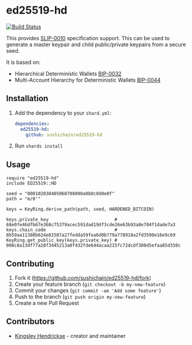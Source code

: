 # ed25519-hd

[![Build Status](https://travis-ci.org/SushiChain/ed25519-hd.svg?branch=master)](https://travis-ci.org/SushiChain/ed25519-hd)

This provides [SLIP-0010](https://github.com/satoshilabs/slips/blob/master/slip-0010.md) specification support. This can be used to generate a master keypair and child public/private keypairs from a secure seed. 

It is based on:

  * Hierarchical Deterministic Wallets [BIP-0032](https://github.com/bitcoin/bips/blob/master/bip-0032.mediawiki) 
  * Multi-Account Hierarchy for Deterministic Wallets [BIP-0044](https://github.com/bitcoin/bips/blob/master/bip-0044.mediawiki)

## Installation

1. Add the dependency to your `shard.yml`:

   ```yaml
   dependencies:
     ed25519-hd:
       github: sushichain/ed25519-hd
   ```

2. Run `shards install`

## Usage

```crystal
require "ed25519-hd"
include ED25519::HD

seed = "000102030405060708090a0b0c0d0e0f"
path = "m/0'"

keys = KeyRing.derive_path(path, seed, HARDENED_BITCOIN)

keys.private_key                         # 68e0fe46dfb67e368c75379acec591dad19df3cde26e63b93a8e704f1dade7a3
keys.chain_code                          # 8b59aa11380b624e81507a27fedda59fea6d0b779a778918a2fd3590e16e9c69
KeyRing.get_public_key(keys.private_key) # 008c8a13df77a28f3445213a0f432fde644acaa215fc72dcdf300d5efaa85d350c
```

## Contributing

1. Fork it (<https://github.com/sushichain/ed25519-hd/fork>)
2. Create your feature branch (`git checkout -b my-new-feature`)
3. Commit your changes (`git commit -am 'Add some feature'`)
4. Push to the branch (`git push origin my-new-feature`)
5. Create a new Pull Request

## Contributors

- [Kingsley Hendrickse](https://github.com/kingsleyh) - creator and maintainer
